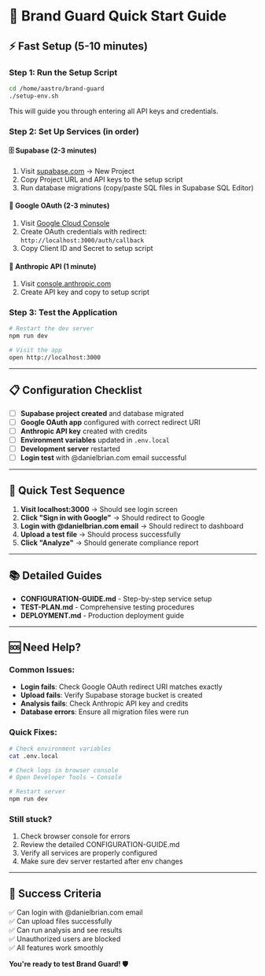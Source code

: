 # 🚀 Brand Guard Quick Start Guide

## ⚡ Fast Setup (5-10 minutes)

### Step 1: Run the Setup Script
```bash
cd /home/aastro/brand-guard
./setup-env.sh
```
This will guide you through entering all API keys and credentials.

### Step 2: Set Up Services (in order)

#### 🗄️ Supabase (2-3 minutes)
1. Visit [supabase.com](https://supabase.com) → New Project
2. Copy Project URL and API keys to the setup script
3. Run database migrations (copy/paste SQL files in Supabase SQL Editor)

#### 🔐 Google OAuth (2-3 minutes)  
1. Visit [Google Cloud Console](https://console.cloud.google.com)
2. Create OAuth credentials with redirect: `http://localhost:3000/auth/callback`
3. Copy Client ID and Secret to setup script

#### 🤖 Anthropic API (1 minute)
1. Visit [console.anthropic.com](https://console.anthropic.com)
2. Create API key and copy to setup script

### Step 3: Test the Application
```bash
# Restart the dev server
npm run dev

# Visit the app
open http://localhost:3000
```

---

## 📋 Configuration Checklist

- [ ] **Supabase project created** and database migrated
- [ ] **Google OAuth app** configured with correct redirect URI
- [ ] **Anthropic API key** created with credits
- [ ] **Environment variables** updated in `.env.local`
- [ ] **Development server** restarted
- [ ] **Login test** with @danielbrian.com email successful

---

## 🧪 Quick Test Sequence

1. **Visit localhost:3000** → Should see login screen
2. **Click "Sign in with Google"** → Should redirect to Google
3. **Login with @danielbrian.com email** → Should redirect to dashboard
4. **Upload a test file** → Should process successfully
5. **Click "Analyze"** → Should generate compliance report

---

## 📚 Detailed Guides

- **CONFIGURATION-GUIDE.md** - Step-by-step service setup
- **TEST-PLAN.md** - Comprehensive testing procedures  
- **DEPLOYMENT.md** - Production deployment guide

---

## 🆘 Need Help?

### Common Issues:
- **Login fails**: Check Google OAuth redirect URI matches exactly
- **Upload fails**: Verify Supabase storage bucket is created
- **Analysis fails**: Check Anthropic API key and credits
- **Database errors**: Ensure all migration files were run

### Quick Fixes:
```bash
# Check environment variables
cat .env.local

# Check logs in browser console
# Open Developer Tools → Console

# Restart server
npm run dev
```

### Still stuck?
1. Check browser console for errors
2. Review the detailed CONFIGURATION-GUIDE.md
3. Verify all services are properly configured
4. Make sure dev server restarted after env changes

---

## 🎯 Success Criteria

✅ Can login with @danielbrian.com email  
✅ Can upload files successfully  
✅ Can run analysis and see results  
✅ Unauthorized users are blocked  
✅ All features work smoothly  

**You're ready to test Brand Guard! 🛡️**